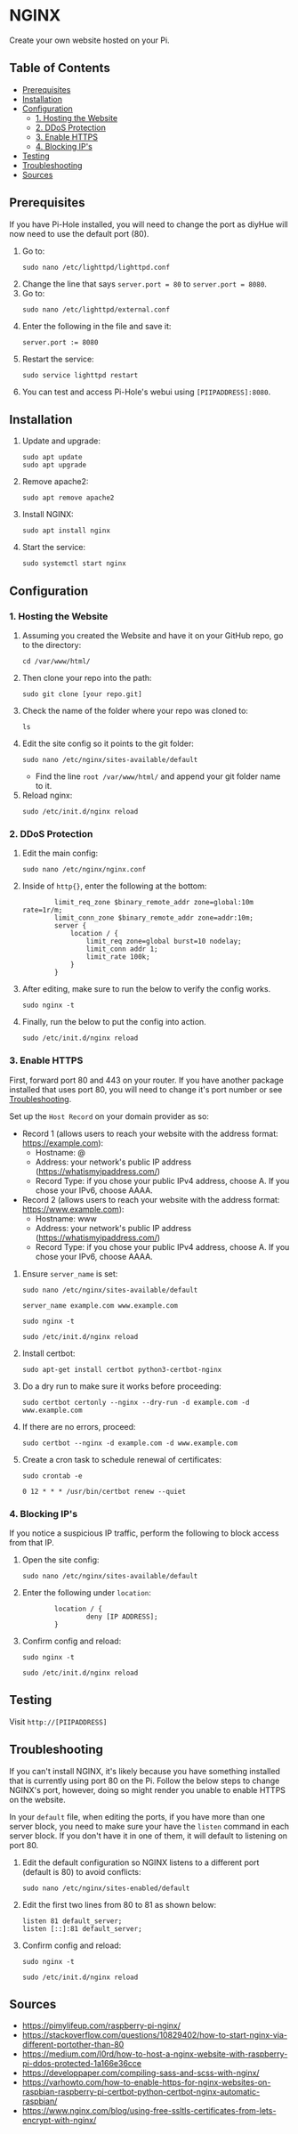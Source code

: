 # NGINX

Create your own website hosted on your Pi.

## Table of Contents

- [Prerequisites](#prerequisites)
- [Installation](#installation)
- [Configuration](#configuration)
  - [1. Hosting the Website](#1-hosting-the-website)
  - [2. DDoS Protection](#2-ddos-protection)
  - [3. Enable HTTPS](#3-enable-https)
  - [4. Blocking IP's](#4-blocking-ips)
- [Testing](#testing)
- [Troubleshooting](#troubleshooting)
- [Sources](#sources)

## Prerequisites

If you have Pi-Hole installed, you will need to change the port as diyHue will now need to use the default port (80).

1. Go to:
   ```
   sudo nano /etc/lighttpd/lighttpd.conf
   ```
2. Change the line that says `server.port = 80` to `server.port = 8080`.
3. Go to:
   ```
   sudo nano /etc/lighttpd/external.conf
   ```
4. Enter the following in the file and save it:
   ```
   server.port := 8080
   ```
5. Restart the service:
   ```
   sudo service lighttpd restart
   ```
6. You can test and access Pi-Hole's webui using `[PIIPADDRESS]:8080`.

## Installation

1. Update and upgrade:
   ```
   sudo apt update
   sudo apt upgrade
   ```
2. Remove apache2:
   ```
   sudo apt remove apache2
   ```
3. Install NGINX:
   ```
   sudo apt install nginx
   ```
4. Start the service:
   ```
   sudo systemctl start nginx
   ```

## Configuration

### 1. Hosting the Website

1. Assuming you created the Website and have it on your GitHub repo, go to the directory:
   ```
   cd /var/www/html/
   ```
2. Then clone your repo into the path:
   ```
   sudo git clone [your repo.git]
   ```
3. Check the name of the folder where your repo was cloned to:
   ```
   ls
   ```
4. Edit the site config so it points to the git folder:
   ```
   sudo nano /etc/nginx/sites-available/default
   ```
   - Find the line `root /var/www/html/` and append your git folder name to it.
5. Reload nginx:
   ```
   sudo /etc/init.d/nginx reload
   ```

### 2. DDoS Protection

1. Edit the main config:
   ```
   sudo nano /etc/nginx/nginx.conf
   ```
2. Inside of `http{}`, enter the following at the bottom:
   ```
           limit_req_zone $binary_remote_addr zone=global:10m rate=1r/m;
           limit_conn_zone $binary_remote_addr zone=addr:10m;
           server {
               location / {
                   limit_req zone=global burst=10 nodelay;
                   limit_conn addr 1;
                   limit_rate 100k;
               }
           }
   ```
3. After editing, make sure to run the below to verify the config works.
   ```
   sudo nginx -t
   ```
4. Finally, run the below to put the config into action.
   ```
   sudo /etc/init.d/nginx reload
   ```

### 3. Enable HTTPS

First, forward port 80 and 443 on your router. If you have another package installed that uses port 80, you will need to change it's port number or see [Troubleshooting](#troubleshooting).

Set up the `Host Record` on your domain provider as so:

- Record 1 (allows users to reach your website with the address format: https://example.com):
  - Hostname: @
  - Address: your network's public IP address (https://whatismyipaddress.com/)
  - Record Type: if you chose your public IPv4 address, choose A. If you chose your IPv6, choose AAAA.
- Record 2 (allows users to reach your website with the address format: https://www.example.com):
  - Hostname: www
  - Address: your network's public IP address (https://whatismyipaddress.com/)
  - Record Type: if you chose your public IPv4 address, choose A. If you chose your IPv6, choose AAAA.

1. Ensure `server_name` is set:
   ```
   sudo nano /etc/nginx/sites-available/default
   ```
   ```
   server_name example.com www.example.com
   ```
   ```
   sudo nginx -t
   ```
   ```
   sudo /etc/init.d/nginx reload
   ```
2. Install certbot:
   ```
   sudo apt-get install certbot python3-certbot-nginx
   ```
3. Do a dry run to make sure it works before proceeding:
   ```
   sudo certbot certonly --nginx --dry-run -d example.com -d www.example.com
   ```
4. If there are no errors, proceed:
   ```
   sudo certbot --nginx -d example.com -d www.example.com
   ```
5. Create a cron task to schedule renewal of certificates:
   ```
   sudo crontab -e
   ```
   ```
   0 12 * * * /usr/bin/certbot renew --quiet
   ```

### 4. Blocking IP's

If you notice a suspicious IP traffic, perform the following to block access from that IP.

1. Open the site config:
   ```
   sudo nano /etc/nginx/sites-available/default
   ```
2. Enter the following under `location`:
   ```
           location / {
                   deny [IP ADDRESS];
           }
   ```
3. Confirm config and reload:
   ```
   sudo nginx -t
   ```
   ```
   sudo /etc/init.d/nginx reload
   ```

## Testing

Visit `http://[PIIPADDRESS]`

## Troubleshooting

If you can't install NGINX, it's likely because you have something installed that is currently using port 80 on the Pi. Follow the below steps to change NGINX's port, however, doing so might render you unable to enable HTTPS on the website.

In your `default` file, when editing the ports, if you have more than one server block, you need to make sure your have the `listen` command in each server block. If you don't have it in one of them, it will default to listening on port 80.

1. Edit the default configuration so NGINX listens to a different port (default is 80) to avoid conflicts:
   ```
   sudo nano /etc/nginx/sites-enabled/default
   ```
2. Edit the first two lines from 80 to 81 as shown below:
   ```
   listen 81 default_server;
   listen [::]:81 default_server;
   ```
3. Confirm config and reload:
   ```
   sudo nginx -t
   ```
   ```
   sudo /etc/init.d/nginx reload
   ```

## Sources

- https://pimylifeup.com/raspberry-pi-nginx/
- https://stackoverflow.com/questions/10829402/how-to-start-nginx-via-different-portother-than-80
- https://medium.com/l0rd/how-to-host-a-nginx-website-with-raspberry-pi-ddos-protected-1a166e36cce
- https://developpaper.com/compiling-sass-and-scss-with-nginx/
- https://varhowto.com/how-to-enable-https-for-nginx-websites-on-raspbian-raspberry-pi-certbot-python-certbot-nginx-automatic-raspbian/
- https://www.nginx.com/blog/using-free-ssltls-certificates-from-lets-encrypt-with-nginx/
